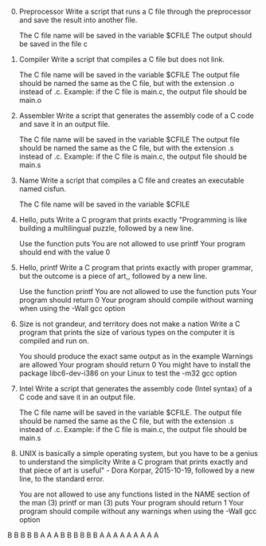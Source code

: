 0. Preprocessor 
Write a script that runs a C file through the preprocessor and save the result into another file.

    The C file name will be saved in the variable $CFILE
    The output should be saved in the file c
1. Compiler 
Write a script that compiles a C file but does not link.

    The C file name will be saved in the variable $CFILE
    The output file should be named the same as the C file, but with the extension .o instead of .c.
        Example: if the C file is main.c, the output file should be main.o
2. Assembler
Write a script that generates the assembly code of a C code and save it in an output file.

    The C file name will be saved in the variable $CFILE
    The output file should be named the same as the C file, but with the extension .s instead of .c.
        Example: if the C file is main.c, the output file should be main.s
3. Name 
Write a script that compiles a C file and creates an executable named cisfun.

    The C file name will be saved in the variable $CFILE
4. Hello, puts 
Write a C program that prints exactly "Programming is like building a multilingual puzzle, followed by a new line.

    Use the function puts
    You are not allowed to use printf
    Your program should end with the value 0
5. Hello, printf 
Write a C program that prints exactly with proper grammar, but the outcome is a piece of art,, followed by a new line.

    Use the function printf
    You are not allowed to use the function puts
    Your program should return 0
    Your program should compile without warning when using the -Wall gcc option
6. Size is not grandeur, and territory does not make a nation 
Write a C program that prints the size of various types on the computer it is compiled and run on.

    You should produce the exact same output as in the example
    Warnings are allowed
    Your program should return 0
    You might have to install the package libc6-dev-i386 on your Linux to test the -m32 gcc option
7. Intel 
Write a script that generates the assembly code (Intel syntax) of a C code and save it in an output file.

    The C file name will be saved in the variable $CFILE.
    The output file should be named the same as the C file, but with the extension .s instead of .c.
        Example: if the C file is main.c, the output file should be main.s
8. UNIX is basically a simple operating system, but you have to be a genius to understand the simplicity 
Write a C program that prints exactly and that piece of art is useful" - Dora Korpar, 2015-10-19, followed by a new line, to the standard error.

    You are not allowed to use any functions listed in the NAME section of the man (3) printf or man (3) puts
    Your program should return 1
    Your program should compile without any warnings when using the -Wall gcc option

B
B
B
B
B
A
A
A
B
B
B
B
B
B
A
A
A
A
A
A
A
A
A

